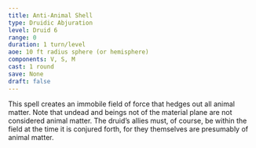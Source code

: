 ```yaml
---
title: Anti-Animal Shell
type: Druidic Abjuration
level: Druid 6
range: 0
duration: 1 turn/level
aoe: 10 ft radius sphere (or hemisphere)
components: V, S, M
cast: 1 round
save: None
draft: false
---
```


This spell creates an immobile field of force that hedges out all animal matter. Note that undead and beings not of the material plane are not considered animal matter. The druid’s allies must, of course, be within the field at the time it is conjured forth, for they themselves are presumably of animal matter.
